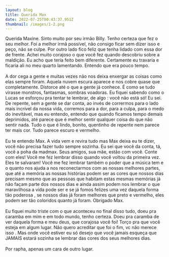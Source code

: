 ```yaml
---
layout: blog
title: Querida Max
date: 2022-07-25T00:43:37.951Z
thumbnail: /images/1-2.png
---
```

Querida Maxine. Sinto muito por seu irmão Billy. Tenho certeza que fez o seu melhor. Foi a melhor irmã possível, não consigo ficar sem dizer isso e peço, não se culpe. Por outro lado fico feliz que tenha lidado com essa dor de frente. Achei muito corajoso o que você fez quando descobriu sobre a maldição. Eu acho que teria feito bem diferente. Certamente eu travaria e ficaria ali no meu quarto lamentando. Entendo que era pouco tempo.\
\
A dor cega a gente e muitas vezes não nos deixa enxergar as coisas como elas sempre foram. Aquela nuvem escura aparece e nos cobre quase que completamente. Distorce até o que a gente já conhece. É como se tudo virasse monstros, fantasmas, sombras voadoras. Eu fiquei sabendo como o Lucas se esforçou pra tentar te lembrar, de algo : você não está só! Eu sei. De repente, sem a gente se dar conta, ao invés de corrermos para o lado mais incrível da nossa vida, corremos para a dor, para a culpa, para o medo do inevitável, mas eu entendo, entendo que quando ficamos tempo demais deprimidos, até parece que é melhor sentir qualquer coisa do que não sentir nada. Tudo o que é lindo, bonito, quentinho de repente nem parece ter mais cor. Tudo parece escuro e vermelho.\
\
Eu te entendo Max. A vida vem e revira tudo mas Max deixa eu te dizer, você não precisa fazer tudo sempre sozinha. Eu sei que você da conta, tá, você a poha da madmax. Seus amigos, sua mãe, estão com você. Conte com eles! Você me fez lembrar disso quando você voltou da primeira vez. Eles te salvaram! Você me fez lembrar também o poder que a música tem e o quanto nos ajuda a nos reconectarmos com as nossas melhores partes, que até a memória as nossas histórias podem ser as cores que nossos dias precisam mesmo que as pessoas que habitam estas mesmas memórias já não façam parte dos nossos dias e ainda assim podem nos lembrar o que maravilhosa a vida pode ser e se já fomos felizes uma vez daquela forma tão poderosa , se nossos dias já foram melhores que preto e vermelho, eles podem ser tão coloridos quanto já foram. Obrigado Max.\
\
Eu fiquei muito triste com o que aconteceu no final disso tudo, doeu pra caramba em mim e em todo mundo, tenho certeza. Doeu pra caramba de ver daquela forma e meu deus, que corajosa você foi! Torço pra que você esteja em algum lugar. Não quero acreditar que foi o fim, vc não merece isso . Mas onde você estiver eu só desejo que você jamais esqueça que JAMAIS estará sozinha se lembrar das cores dos seus melhores dias.\
\
Por rapha, apenas um cara de outro lugar.